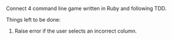 Connect 4 command line game written in Ruby and following TDD.

Things left to be done:

1. Raise error if the user selects an incorrect column.

